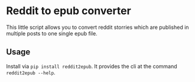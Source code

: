 # Reddit to epub converter

This little script allows you to convert reddit storries which are published in multiple posts to one single epub file.

## Usage

Install via `pip install reddit2epub`. It provides the cli at the command `reddit2epub --help`.